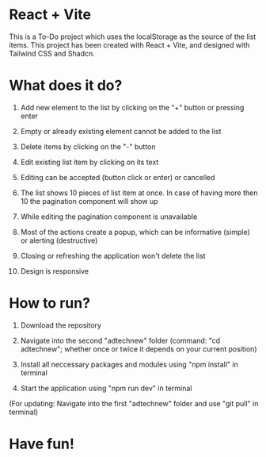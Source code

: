 # React + Vite

This is a To-Do project which uses the localStorage as the source of the list items.
This project has been created with React + Vite, and designed with Tailwind CSS and Shadcn.

# What does it do?

1. Add new element to the list by clicking on the "+" button or pressing enter

2. Empty or already existing element cannot be added to the list

3. Delete items by clicking on the "-" button

4. Edit existing list item by clicking on its text

5. Editing can be accepted (button click or enter) or cancelled

6. The list shows 10 pieces of list item at once. In case of having more then 10 the pagination component will show up

7. While editing the pagination component is unavailable

8. Most of the actions create a popup, which can be informative (simple) or alerting (destructive)

9. Closing or refreshing the application won't delete the list

10. Design is responsive

# How to run?

1. Download the repository

2. Navigate into the second "adtechnew" folder (command: "cd adtechnew"; whether once or twice it depends on your current position)

3. Install all neccessary packages and modules using "npm install" in terminal

4. Start the application using "npm run dev" in terminal

(For updating: Navigate into the first "adtechnew" folder and use "git pull" in terminal)

# Have fun!
